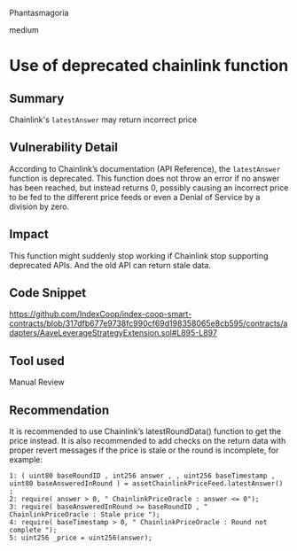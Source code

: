 Phantasmagoria

medium

# Use of deprecated chainlink function

## Summary
Chainlink's `latestAnswer` may return incorrect price
## Vulnerability Detail
According to Chainlink’s documentation (API Reference), the `latestAnswer` function is deprecated. This function does not throw an error if no answer has been reached, but instead returns 0, possibly causing an incorrect price to be fed to the different price feeds or even a Denial of Service by a division by zero.

## Impact
This function might suddenly stop working if Chainlink stop supporting deprecated APIs. And the old API can return stale data.

## Code Snippet
https://github.com/IndexCoop/index-coop-smart-contracts/blob/317dfb677e9738fc990cf69d198358065e8cb595/contracts/adapters/AaveLeverageStrategyExtension.sol#L895-L897
## Tool used

Manual Review

## Recommendation
It is recommended to use Chainlink’s latestRoundData() function to get
the price instead. It is also recommended to add checks on the return
data with proper revert messages if the price is stale or the round is
incomplete, for example:
```solidity
1: ( uint80 baseRoundID , int256 answer , , uint256 baseTimestamp , uint80 baseAnsweredInRound ) = assetChainlinkPriceFeed.latestAnswer() ;
2: require( answer > 0, " ChainlinkPriceOracle : answer <= 0");
3: require( baseAnsweredInRound >= baseRoundID , " ChainlinkPriceOracle : Stale price ");
4: require( baseTimestamp > 0, " ChainlinkPriceOracle : Round not complete ");
5: uint256 _price = uint256(answer);
```